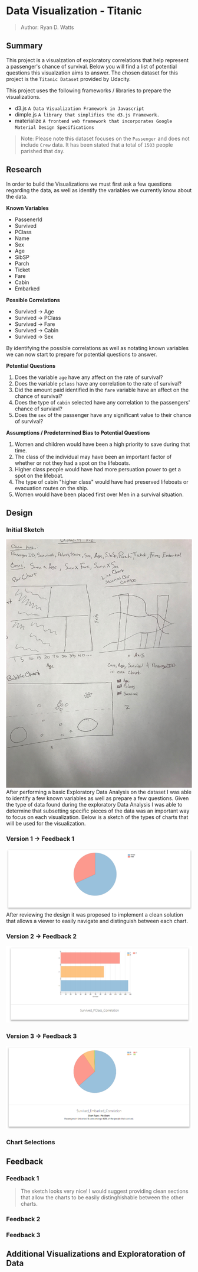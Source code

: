 # Data Visualization - Titanic

> Author: Ryan D. Watts

## Summary
This project is a visualzation of exploratory correlations that help represent a passenger's chance of survival.
Below you will find a list of potential questions this visualzation aims to answer.
The chosen dataset for this project is the `Titanic Dataset` provided by Udacity.

This project uses the following frameworks / libraries to prepare the visualizations.

- d3.js `A Data Visualization Framework in Javascript`
- dimple.js `A library that simplifies the d3.js Framework.`
- materialize `A frontend web framework that incorporates Google Material Design Specifications`

> Note: Please note this dataset focuses on the `Passenger` and does not include `Crew` data.
It has been stated that a total of `1503` people parished that day.

## Research
In order to build the Visualizations we must first ask a few questions regarding the data,
as well as identify the variables we currently know about the data.

**Known Variables**
- PassenerId
- Survived
- PClass
- Name
- Sex
- Age
- SibSP
- Parch
- Ticket
- Fare
- Cabin
- Embarked

**Possible Correlations**
- Survived -> Age
- Survived -> PClass
- Survived -> Fare
- Survived -> Cabin
- Survived -> Sex

By identifying the possible correlations as well as notating known variables we can now start to prepare for potential questions to answer.

**Potential Questions**
1. Does the variable `age` have any affect on the rate of survival?
2. Does the variable `pclass` have any correlation to the rate of survival?
3. Did the amount paid identified in the `fare` variable have an affect on the chance of survival?
4. Does the type of `cabin` selected have any correlation to the passengers' chance of surviavl?
5. Does the `sex` of the passenger have any significant value to their chance of survival?

**Assumptions / Predetermined Bias to Potential Questions**
1. Women and children would have been a high priority to save during that time.
2. The class of the individual may have been an important factor of whether or not they had a spot on the lifeboats.
3. Higher class people would have had more persuation power to get a spot on the lifeboat.
4. The type of cabin "higher class" would have had preserved lifeboats or evacuation routes on the ship.
5. Women would have been placed first over Men in a survival situation.

## Design
### Initial Sketch
![Sketch](https://github.com/rwatts3/udacity-viz/raw/master/images/sketch.jpg)
After performing a basic Exploratory Data Analysis on the dataset I was able to identify a few known variables as well as prepare a few questions.
Given the type of data found during the exploratory Data Analysis I was able to determine that subsetting specific pieces of the data was an important way to focus on each visualization.
Below is a sketch of the types of charts that will be used for the visualization.

### Version 1 -> Feedback 1
![V1](https://github.com/rwatts3/udacity-viz/raw/master/images/v1.png)
After reviewing the design it was proposed to implement a clean solution that allows a viewer to easily navigate and distinguish between each chart.

### Version 2 -> Feedback 2
![V2](https://github.com/rwatts3/udacity-viz/raw/master/images/v2.png)

### Version 3 -> Feedback 3
![V3](https://github.com/rwatts3/udacity-viz/raw/master/images/v3.png)

### Chart Selections


## Feedback
### Feedback 1
> The sketch looks very nice! I would suggest providing clean sections that allow the charts to be easily distinghishable between the other charts. 

### Feedback 2
### Feedback 3

## Additional Visualizations and Exploratoration of Data
